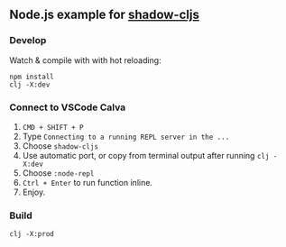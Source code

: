 
Node.js example for [shadow-cljs](https://github.com/thheller/shadow-cljs)
----

### Develop

Watch & compile with with hot reloading:

```
npm install
clj -X:dev
```


### Connect to VSCode Calva

1. `CMD + SHIFT + P`
2. Type `Connecting to a running REPL server in the ...`
3. Choose `shadow-cljs`
4. Use automatic port, or copy from terminal output after running `clj -X:dev`
5. Choose `:node-repl`
6. `Ctrl + Enter` to run function inline.
7. Enjoy.


### Build

```
clj -X:prod
```

